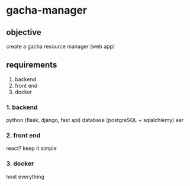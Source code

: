 # gacha-manager
## objective
create a gacha resource manager (web app)
## requirements
1. backend
2. front end
3. docker

### 1. backend
python (flask, django, fast api)
database (postgreSQL + sqlalchlemy)
eer

### 2. front end
react? keep it simple

### 3. docker
host everything
